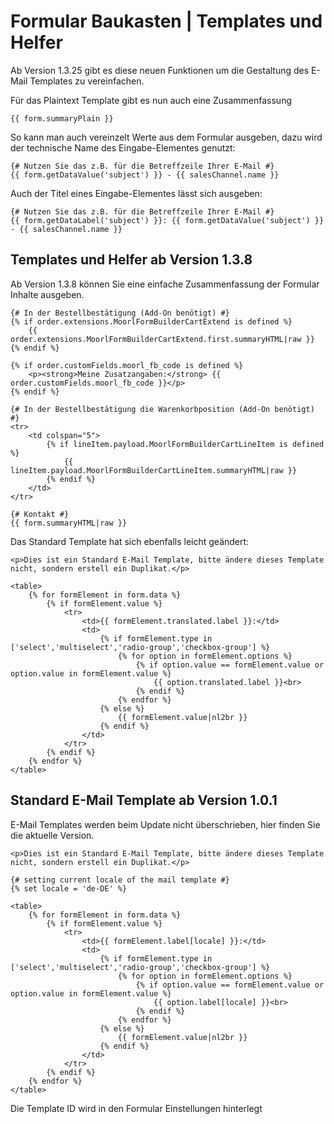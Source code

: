 # Formular Baukasten | Templates und Helfer

Ab Version 1.3.25 gibt es diese neuen Funktionen um die Gestaltung des E-Mail Templates
zu vereinfachen.

Für das Plaintext Template gibt es nun auch eine Zusammenfassung

````twig
{{ form.summaryPlain }}
````

So kann man auch vereinzelt Werte aus dem Formular ausgeben, dazu wird der technische
Name des Eingabe-Elementes genutzt:

````twig
{# Nutzen Sie das z.B. für die Betreffzeile Ihrer E-Mail #}
{{ form.getDataValue('subject') }} - {{ salesChannel.name }}
````

Auch der Titel eines Eingabe-Elementes lässt sich ausgeben:

````twig
{# Nutzen Sie das z.B. für die Betreffzeile Ihrer E-Mail #}
{{ form.getDataLabel('subject') }}: {{ form.getDataValue('subject') }} - {{ salesChannel.name }}
````

## Templates und Helfer ab Version 1.3.8

Ab Version 1.3.8 können Sie eine einfache Zusammenfassung der Formular Inhalte ausgeben.

````twig
{# In der Bestellbestätigung (Add-On benötigt) #}
{% if order.extensions.MoorlFormBuilderCartExtend is defined %}
    {{ order.extensions.MoorlFormBuilderCartExtend.first.summaryHTML|raw }}
{% endif %}

{% if order.customFields.moorl_fb_code is defined %}
    <p><strong>Meine Zusatzangaben:</strong> {{ order.customFields.moorl_fb_code }}</p>
{% endif %}

{# In der Bestellbestätigung die Warenkorbposition (Add-On benötigt) #}
<tr>
    <td colspan="5">
        {% if lineItem.payload.MoorlFormBuilderCartLineItem is defined %}
            {{ lineItem.payload.MoorlFormBuilderCartLineItem.summaryHTML|raw }}
        {% endif %}
    </td>
</tr>

{# Kontakt #}
{{ form.summaryHTML|raw }}
````

Das Standard Template hat sich ebenfalls leicht geändert:

````twig
<p>Dies ist ein Standard E-Mail Template, bitte ändere dieses Template nicht, sondern erstell ein Duplikat.</p>

<table>
    {% for formElement in form.data %}
        {% if formElement.value %}
            <tr>
                <td>{{ formElement.translated.label }}:</td>
                <td>
                    {% if formElement.type in ['select','multiselect','radio-group','checkbox-group'] %}
                        {% for option in formElement.options %}
                            {% if option.value == formElement.value or option.value in formElement.value %}
                                {{ option.translated.label }}<br>
                            {% endif %}
                        {% endfor %}
                    {% else %}
                        {{ formElement.value|nl2br }}
                    {% endif %}
                </td>
            </tr>
        {% endif %}
    {% endfor %}
</table>
````

## Standard E-Mail Template ab Version 1.0.1

E-Mail Templates werden beim Update nicht überschrieben, hier finden Sie die aktuelle Version.

````twig
<p>Dies ist ein Standard E-Mail Template, bitte ändere dieses Template nicht, sondern erstell ein Duplikat.</p>

{# setting current locale of the mail template #}
{% set locale = 'de-DE' %}

<table>
    {% for formElement in form.data %}
        {% if formElement.value %}
            <tr>
                <td>{{ formElement.label[locale] }}:</td>
                <td>
                    {% if formElement.type in ['select','multiselect','radio-group','checkbox-group'] %}
                        {% for option in formElement.options %}
                            {% if option.value == formElement.value or option.value in formElement.value %}
                                {{ option.label[locale] }}<br>
                            {% endif %}
                        {% endfor %}
                    {% else %}
                        {{ formElement.value|nl2br }}
                    {% endif %}
                </td>
            </tr>
        {% endif %}
    {% endfor %}
</table>
````

Die Template ID wird in den Formular Einstellungen hinterlegt

